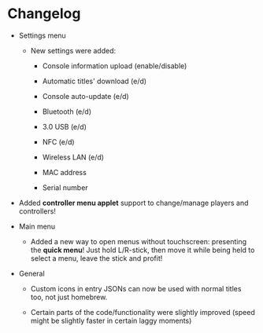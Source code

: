 # Changelog

- Settings menu

  - New settings were added:

    - Console information upload (enable/disable)

    - Automatic titles' download (e/d)

    - Console auto-update (e/d)

    - Bluetooth (e/d)

    - 3.0 USB (e/d)

    - NFC (e/d)

    - Wireless LAN (e/d)

    - MAC address

    - Serial number

- Added **controller menu applet** support to change/manage players and controllers!

- Main menu

  - Added a new way to open menus without touchscreen: presenting the **quick menu**! Just hold L/R-stick, then move it while being held to select a menu, leave the stick and profit!

- General

  - Custom icons in entry JSONs can now be used with normal titles too, not just homebrew.

  - Certain parts of the code/functionality were slightly improved (speed might be slightly faster in certain laggy moments)